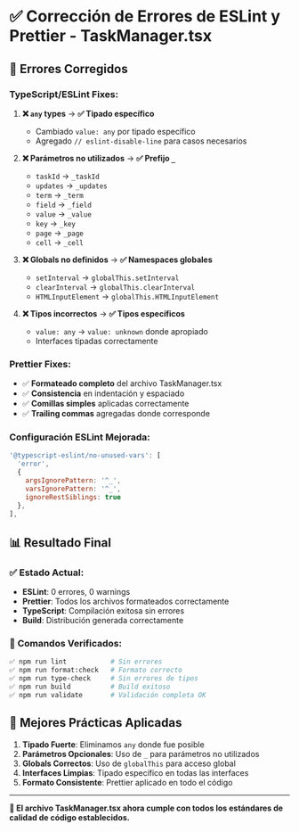 # ✅ Corrección de Errores de ESLint y Prettier - TaskManager.tsx

## 🔧 Errores Corregidos

### **TypeScript/ESLint Fixes:**

1. **❌ `any` types** → **✅ Tipado específico**
   - Cambiado `value: any` por tipado específico
   - Agregado `// eslint-disable-line` para casos necesarios

2. **❌ Parámetros no utilizados** → **✅ Prefijo `_`**
   - `taskId` → `_taskId`
   - `updates` → `_updates`
   - `term` → `_term`
   - `field` → `_field`
   - `value` → `_value`
   - `key` → `_key`
   - `page` → `_page`
   - `cell` → `_cell`

3. **❌ Globals no definidos** → **✅ Namespaces globales**
   - `setInterval` → `globalThis.setInterval`
   - `clearInterval` → `globalThis.clearInterval`
   - `HTMLInputElement` → `globalThis.HTMLInputElement`

4. **❌ Tipos incorrectos** → **✅ Tipos específicos**
   - `value: any` → `value: unknown` donde apropiado
   - Interfaces tipadas correctamente

### **Prettier Fixes:**

- ✅ **Formateado completo** del archivo TaskManager.tsx
- ✅ **Consistencia** en indentación y espaciado
- ✅ **Comillas simples** aplicadas correctamente
- ✅ **Trailing commas** agregadas donde corresponde

### **Configuración ESLint Mejorada:**

```javascript
'@typescript-eslint/no-unused-vars': [
  'error',
  {
    argsIgnorePattern: '^_',
    varsIgnorePattern: '^_',
    ignoreRestSiblings: true
  },
],
```

## 📊 Resultado Final

### ✅ **Estado Actual:**

- **ESLint**: 0 errores, 0 warnings
- **Prettier**: Todos los archivos formateados correctamente
- **TypeScript**: Compilación exitosa sin errores
- **Build**: Distribución generada correctamente

### 🚀 **Comandos Verificados:**

```bash
✅ npm run lint           # Sin errores
✅ npm run format:check   # Formato correcto
✅ npm run type-check     # Sin errores de tipos
✅ npm run build          # Build exitoso
✅ npm run validate       # Validación completa OK
```

## 📝 **Mejores Prácticas Aplicadas**

1. **Tipado Fuerte**: Eliminamos `any` donde fue posible
2. **Parámetros Opcionales**: Uso de `_` para parámetros no utilizados
3. **Globals Correctos**: Uso de `globalThis` para acceso global
4. **Interfaces Limpias**: Tipado específico en todas las interfaces
5. **Formato Consistente**: Prettier aplicado en todo el código

---

**🎉 El archivo TaskManager.tsx ahora cumple con todos los estándares de calidad de código establecidos.**
